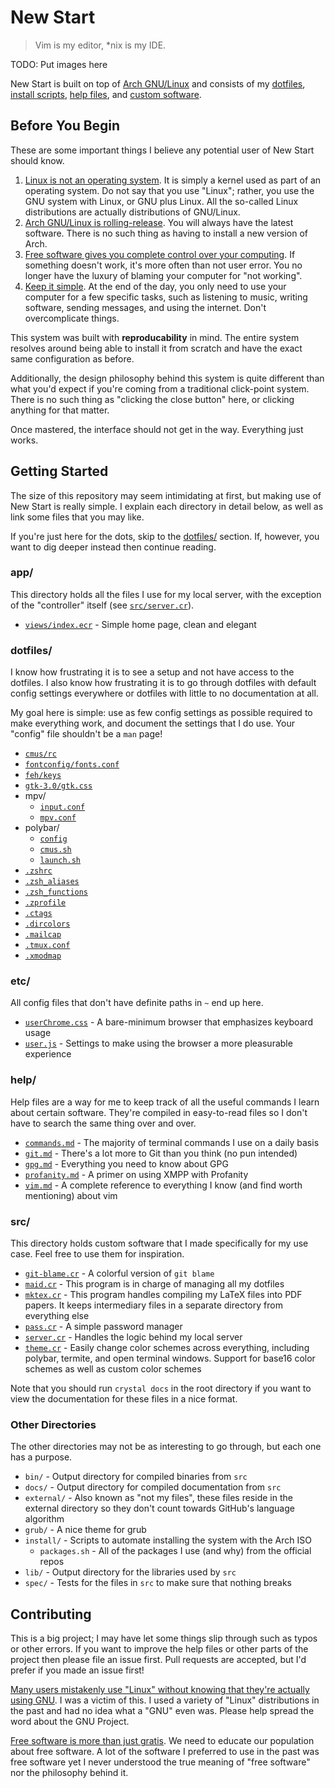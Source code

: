 # New Start

> Vim is my editor, \*nix is my IDE.

TODO: Put images here

New Start is built on top of [Arch GNU/Linux](https://www.archlinux.org/) and consists of my [dotfiles](dotfiles/), [install scripts](install/), [help files](help/), and [custom software](src/).

## Before You Begin

These are some important things I believe any potential user of New Start should know.

1. [Linux is not an operating system](https://www.gnu.org/gnu/linux-and-gnu.html). It is simply a kernel used as part of an operating system. Do not say that you use "Linux"; rather, you use the GNU system with Linux, or GNU plus Linux. All the so-called Linux distributions are actually distributions of GNU/Linux.
2. [Arch GNU/Linux is rolling-release](https://wiki.archlinux.org/index.php/Arch_Linux). You will always have the latest software. There is no such thing as having to install a new version of Arch.
3. [Free software gives you complete control over your computing](https://www.gnu.org/philosophy/free-sw.html). If something doesn't work, it's more often than not user error. You no longer have the luxury of blaming your computer for "not working".
4. [Keep it simple](https://en.wikipedia.org/wiki/KISS_principle). At the end of the day, you only need to use your computer for a few specific tasks, such as listening to music, writing software, sending messages, and using the internet. Don't overcomplicate things.

This system was built with **reproducability** in mind. The entire system resolves around being able to install it from scratch and have the exact same configuration as before.

Additionally, the design philosophy behind this system is quite different than what you'd expect if you're coming from a traditional click-point system. There is no such thing as "clicking the close button" here, or clicking anything for that matter.

Once mastered, the interface should not get in the way. Everything just works.

## Getting Started

The size of this repository may seem intimidating at first, but making use of New Start is really simple. I explain each directory in detail below, as well as link some files that you may like.

If you're just here for the dots, skip to the [dotfiles/](#dotfiles) section. If, however, you want to dig deeper instead then continue reading.

### app/

This directory holds all the files I use for my local server, with the exception of the "controller" itself (see [`src/server.cr`](src/server.cr)).

- [`views/index.ecr`](app/views/index.ecr) - Simple home page, clean and elegant

### dotfiles/

I know how frustrating it is to see a setup and not have access to the dotfiles. I also know how frustrating it is to go through dotfiles with default config settings everywhere or dotfiles with little to no documentation at all.

My goal here is simple: use as few config settings as possible required to make everything work, and document the settings that I do use. Your "config" file shouldn't be a `man` page!

- [`cmus/rc`](dotfiles/.config/cmus/rc)
- [`fontconfig/fonts.conf`](dotfiles/.config/fontconfig/fonts.conf)
- [`feh/keys`](dotfiles/.config/feh/keys)
- [`gtk-3.0/gtk.css`](dotfiles/.config/gtk-3.0/gtk.css)
- mpv/
    - [`input.conf`](dotfiles/.config/mpv/input.conf)
    - [`mpv.conf`](dotfiles/.config/mpv/mpv.conf)
- polybar/
    - [`config`](dotfiles/.config/polybar/config)
    - [`cmus.sh`](dotfiles/.config/polybar/cmus.sh)
    - [`launch.sh`](dotfiles/.config/polybar/launch.sh)
- [`.zshrc`](dotfiles/.zshrc)
- [`.zsh_aliases`](dotfiles/.zsh_aliases)
- [`.zsh_functions`](dotfiles/.zsh_functions)
- [`.zprofile`](dotfiles/.zprofile)
- [`.ctags`](dotfiles/.ctags)
- [`.dircolors`](dotfiles/.dircolors)
- [`.mailcap`](dotfiles/.mailcap)
- [`.tmux.conf`](dotfiles/.tmux.conf)
- [`.xmodmap`](dotfiles/.xmodmap)

### etc/

All config files that don't have definite paths in `~` end up here.

- [`userChrome.css`](etc/userChrome.css) - A bare-minimum browser that emphasizes keyboard usage
- [`user.js`](etc/user.js) - Settings to make using the browser a more pleasurable experience

### help/

Help files are a way for me to keep track of all the useful commands I learn about certain software. They're compiled in easy-to-read files so I don't have to search the same thing over and over.

- [`commands.md`](help/commands.md) - The majority of terminal commands I use on a daily basis
- [`git.md`](help/git.md) - There's a lot more to Git than you think (no pun intended)
- [`gpg.md`](help/gpg.md) - Everything you need to know about GPG
- [`profanity.md`](help/profanity.md) - A primer on using XMPP with Profanity
- [`vim.md`](help/vim.md) - A complete reference to everything I know (and find worth mentioning) about vim

### src/

This directory holds custom software that I made specifically for my use case. Feel free to use them for inspiration.

- [`git-blame.cr`](src/git-blame.cr) - A colorful version of `git blame`
- [`maid.cr`](src/maid.cr) - This program is in charge of managing all my dotfiles
- [`mktex.cr`](src/mktex.cr) - This program handles compiling my LaTeX files into PDF papers. It keeps intermediary files in a separate directory from everything else
- [`pass.cr`](src/pass.cr) - A simple password manager
- [`server.cr`](src/server.cr) - Handles the logic behind my local server
- [`theme.cr`](src/theme.cr) - Easily change color schemes across everything, including polybar, termite, and open terminal windows. Support for base16 color schemes as well as custom color schemes

Note that you should run `crystal docs` in the root directory if you want to view the documentation for these files in a nice format.

### Other Directories

The other directories may not be as interesting to go through, but each one has a purpose.

- `bin/` - Output directory for compiled binaries from `src`
- `docs/` - Output directory for compiled documentation from `src`
- `external/` - Also known as "not my files", these files reside in the external directory so they don't count towards GitHub's language algorithm
- `grub/` - A nice theme for grub
- `install/` - Scripts to automate installing the system with the Arch ISO
    - `packages.sh` - All of the packages I use (and why) from the official repos
- `lib/` - Output directory for the libraries used by `src`
- `spec/` - Tests for the files in `src` to make sure that nothing breaks

## Contributing

This is a big project; I may have let some things slip through such as typos or other errors. If you want to improve the help files or other parts of the project then please file an issue first. Pull requests are accepted, but I'd prefer if you made an issue first!

[Many users mistakenly use "Linux" without knowing that they're actually using GNU](https://www.gnu.org/gnu/gnu-users-never-heard-of-gnu.html). I was a victim of this. I used a variety of "Linux" distributions in the past and had no idea what a "GNU" even was. Please help spread the word about the GNU Project.

[Free software is more than just gratis](#). We need to educate our population about free software. A lot of the software I preferred to use in the past was free software yet I never understood the true meaning of "free software" nor the philosophy behind it.
